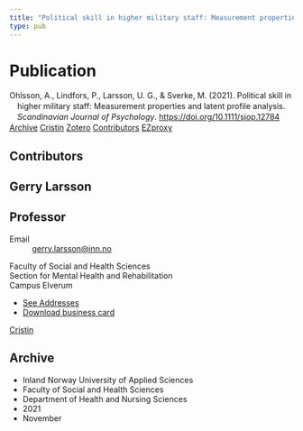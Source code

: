 ```yaml
---
title: "Political skill in higher military staff: Measurement properties and latent profile analysis"
type: pub
---
```

<h1>Publication</h1>
<article id="csl-bib-container-D4WI29FT" class="csl-bib-container">
  <div class="csl-bib-body" style="line-height: 1.35; padding-left: 1em; text-indent:-1em;">
  <div class="csl-entry">Ohlsson, A., Lindfors, P., Larsson, U. G., &amp; Sverke, M. (2021). Political skill in higher military staff: Measurement properties and latent profile analysis. <i>Scandinavian Journal of Psychology</i>. <a href="https://doi.org/10.1111/sjop.12784">https://doi.org/10.1111/sjop.12784</a></div>
</div>
  <div class="csl-bib-buttons">
    <a href="#taxonomy-article-D4WI29FT" class="csl-bib-button">Archive</a>
    <a href="https://app.cristin.no/results/show.jsf?id=1958008" alt="Cristin URL" class="csl-bib-button">Cristin</a>
    <a href="http://zotero.org/groups/5022929/items/D4WI29FT" alt="Zotero URL" class="csl-bib-button">Zotero</a>
    <a href="#contributors-article-D4WI29FT" class="csl-bib-button">Contributors</a>
    <a href="http://ezproxy.inn.no/login?url=https://doi.org/10.1111/sjop.12784" class="csl-bib-button">EZproxy</a>
  </div>
  <div id="csl-bib-meta-container-D4WI29FT"></div>
</article>
<div id="csl-bib-meta-D4WI29FT" class="csl-bib-meta">
  <article id="contributors-article-D4WI29FT" class="contributors-article">
    <h1>Contributors</h1>
    <div class="personas">
<div class="vrtx-hinn-person-card">
<div class="photo">
<i class="lar la-user-circle missing-person"></i>
</div>
<div class="info">
<hgroup><h1>Gerry Larsson</h1>
<h2>Professor</h2>
</hgroup><dl>
<dt>Email</dt>
<dd>
<a href="mailto:gerry.larsson@inn.no">gerry.larsson@inn.no</a>
</dd>
</dl>
<p>
Faculty of Social and Health Sciences<br>
Section for Mental Health and Rehabilitation<br>
Campus Elverum
</p>
<ul class="vrtx-hinn-links">
<li><a href="https://www.inn.no/english/find-an-employee/gerry-larsson.html#vrtx-hinn-addresses">See Addresses</a></li>
<li><a href="https://www.inn.no/english/find-an-employee/gerry-larsson.html?vrtx=vcf">Download business card</a></li>
</ul>
</div>
</div>
<a href="https://app.cristin.no/persons/show.jsf?id=50941" alt="Cristin URL" class="personas-cristin">Cristin</a>
</div>
  </article>
  <article id="taxonomy-article-D4WI29FT" class="taxonomy-article">
    <h1>Archive</h1>
    <ul>
      <li>Inland Norway University of Applied Sciences</li>
      <li>Faculty of Social and Health Sciences</li>
      <li>Department of Health and Nursing Sciences</li>
      <li>2021</li>
      <li>November</li>
    </ul>
  </article>
</div>
